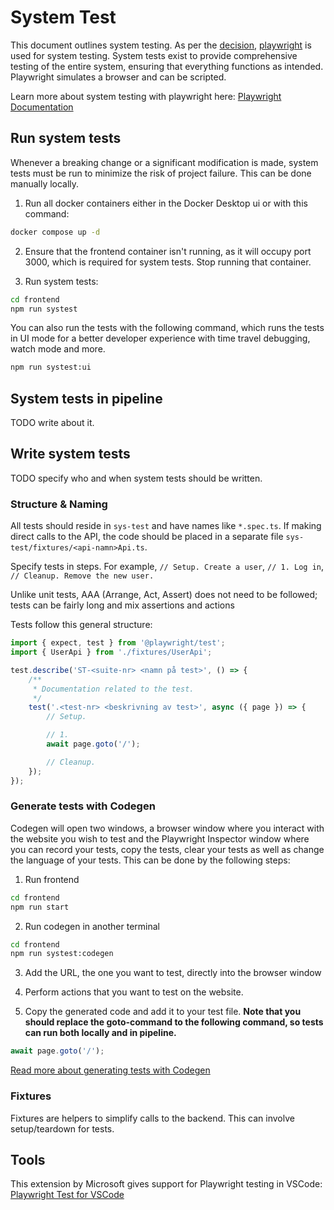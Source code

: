 # System Test

This document outlines system testing. As per the [decision](https://git.cs.umu.se/courses-project/5dv214vt23/docs/-/blob/main/Chapters/QA/beslut.md), [playwright](https://playwright.dev/) is used for system testing. System tests exist to provide comprehensive testing of the entire system, ensuring that everything functions as intended. Playwright simulates a browser and can be scripted. 

Learn more about system testing with playwright here: [Playwright Documentation](https://playwright.dev/docs/intro)

## Run system tests
Whenever a breaking change or a significant modification is made, system tests must be run to minimize the risk of project failure. This can be done manually locally. 

1. Run all docker containers either in the Docker Desktop ui or with this command:

```sh
docker compose up -d
```

2. Ensure that the frontend container isn't running, as it will occupy port 3000, which is required for system tests. Stop running that container. 

3. Run system tests:

```sh
cd frontend
npm run systest
```

You can also run the tests with the following command, which runs the tests in UI mode for a better developer experience with time travel debugging, watch mode and more. 
```sh
npm run systest:ui
```

## System tests in pipeline
TODO write about it.

## Write system tests
TODO specify who and when system tests should be written.

### Structure & Naming
All tests should reside in `sys-test` and have names like `*.spec.ts`. If making direct calls to the API, the code should be placed in a separate file `sys-test/fixtures/<api-namn>Api.ts`. 

Specify tests in steps. For example, `// Setup. Create a user`, `// 1. Log in`, `// Cleanup. Remove the new user.`

Unlike unit tests, AAA (Arrange, Act, Assert) does not need to be followed; tests can be fairly long and mix assertions and actions

Tests follow this general structure:

```ts
import { expect, test } from '@playwright/test';
import { UserApi } from './fixtures/UserApi';

test.describe('ST-<suite-nr> <namn på test>', () => {
    /**
     * Documentation related to the test.
     */
    test('.<test-nr> <beskrivning av test>', async ({ page }) => {
        // Setup.

        // 1.
        await page.goto('/');

        // Cleanup.
    });
});
``` 

### Generate tests with Codegen
Codegen will open two windows, a browser window where you interact with the website you wish to test and the Playwright Inspector window where you can record your tests, copy the tests, clear your tests as well as change the language of your tests. This can be done by the following steps:

1. Run frontend
```sh
cd frontend
npm run start
```

2. Run codegen in another terminal 
```sh
cd frontend
npm run systest:codegen
```

3. Add the URL, the one you want to test, directly into the browser window

4. Perform actions that you want to test on the website. 

5. Copy the generated code and add it to your test file. **Note that you should replace the goto-command to the following command, so tests can run both locally and in pipeline.**
```ts
await page.goto('/');
```

[Read more about generating tests with Codegen](https://playwright.dev/docs/codegen-intro)

### Fixtures

Fixtures are helpers to simplify calls to the backend. This can involve setup/teardown for tests.

## Tools
This extension by Microsoft gives support for Playwright testing in VSCode:
[Playwright Test for VSCode](https://marketplace.visualstudio.com/items?itemName=ms-playwright.playwright) 